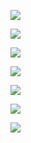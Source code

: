 [![](https://lh5.googleusercontent.com/O3_zSdPKOs3kBKfvYbp_mVgaLl0C3Llr9gKIc-FiXL4KcF98R7LuU-p58P7QkYKAiSPLmjBn8bnqy_yHvh7TkPdWmcQVkAGC5U-J0kTtFaIJcHS94NbdvgGqK9ASOlqOMI3WMDS1ARgpM9EI789SmraekuUdXBT26clfNKagI5Hs8jR8tb2zV69acLngjg)](https://lh5.googleusercontent.com/O3_zSdPKOs3kBKfvYbp_mVgaLl0C3Llr9gKIc-FiXL4KcF98R7LuU-p58P7QkYKAiSPLmjBn8bnqy_yHvh7TkPdWmcQVkAGC5U-J0kTtFaIJcHS94NbdvgGqK9ASOlqOMI3WMDS1ARgpM9EI789SmraekuUdXBT26clfNKagI5Hs8jR8tb2zV69acLngjg)

[![](https://lh5.googleusercontent.com/tSt0Bs7iFCqjUfDyT3Nc1EqHwaRFHhoTrLOkkFu00gy14MYDCg9mEB6KLzjXmR5H0qMTSY0KclsZhzGcXFUK7BZKATd3rKAbxAoBAvEfCn4bWdyEKQsU4mSY8-HSVJo6BjDko2aHnsRJ9qtCSjd9j-LW_I7UaBM-fMOyQGTduc0k0VuBUGbK7WPR71nhQg)](https://lh5.googleusercontent.com/tSt0Bs7iFCqjUfDyT3Nc1EqHwaRFHhoTrLOkkFu00gy14MYDCg9mEB6KLzjXmR5H0qMTSY0KclsZhzGcXFUK7BZKATd3rKAbxAoBAvEfCn4bWdyEKQsU4mSY8-HSVJo6BjDko2aHnsRJ9qtCSjd9j-LW_I7UaBM-fMOyQGTduc0k0VuBUGbK7WPR71nhQg)

[![](https://lh6.googleusercontent.com/OYcr7cGdH0ubn2gShCeIMuVBRDYb-8083aFjzw9NTnSbawnA4_nqEqgc9iT2p8G4KRzBZsxdv0nEKP3BJehfmkyDNGC3GM63WJd2vb-Dt4X58Pul0bcTiyhIQUJAbpyEFtDgh5rVy2uDGhcQSOgxBpbhTK9iRkcBJIqGIYho7nQ0K4sK7OZRYiFEgdYxvg)](https://lh6.googleusercontent.com/OYcr7cGdH0ubn2gShCeIMuVBRDYb-8083aFjzw9NTnSbawnA4_nqEqgc9iT2p8G4KRzBZsxdv0nEKP3BJehfmkyDNGC3GM63WJd2vb-Dt4X58Pul0bcTiyhIQUJAbpyEFtDgh5rVy2uDGhcQSOgxBpbhTK9iRkcBJIqGIYho7nQ0K4sK7OZRYiFEgdYxvg)

[![](https://lh3.googleusercontent.com/qXbJrTTWZt8REVvtzj9OVOcHQirazUzxUbvRo5nD1AT1TaDEkdD3g_DCvpUkY9abpgWhCjdDufMJPrLyG5NUj2FDXVNqwZoaPJnKqrLatRgaP2nHVT4_VaEyk-InMpWQ0OweMUNDp3Y7WL2DSvlKjpwtVBGVc5bOTAUdNvBqXRVULambb1w4q8dFUR8IZA)](https://lh3.googleusercontent.com/qXbJrTTWZt8REVvtzj9OVOcHQirazUzxUbvRo5nD1AT1TaDEkdD3g_DCvpUkY9abpgWhCjdDufMJPrLyG5NUj2FDXVNqwZoaPJnKqrLatRgaP2nHVT4_VaEyk-InMpWQ0OweMUNDp3Y7WL2DSvlKjpwtVBGVc5bOTAUdNvBqXRVULambb1w4q8dFUR8IZA)

[![](https://lh5.googleusercontent.com/C1yMalTiGaE8hDctALAKoJti7DHhLO4gSIy_tzDPaAB1kMZLKIGk-0ozZ0ugT6EcU1mCCPTxG2HJzXsivQq_I8IzLiKa1ERlt2cNMYzkq_66jmXasZjULwpjUhXLc_u3ahVvDuKwq_3Jkb4NRM7Xfr7GfJS0W6jIJAG-fNtwkve2rRoa2T9NnDcV81CwDg)](https://lh5.googleusercontent.com/C1yMalTiGaE8hDctALAKoJti7DHhLO4gSIy_tzDPaAB1kMZLKIGk-0ozZ0ugT6EcU1mCCPTxG2HJzXsivQq_I8IzLiKa1ERlt2cNMYzkq_66jmXasZjULwpjUhXLc_u3ahVvDuKwq_3Jkb4NRM7Xfr7GfJS0W6jIJAG-fNtwkve2rRoa2T9NnDcV81CwDg)

[![](https://lh6.googleusercontent.com/IwarI-Q5ih0SMHPzNNI2G7uBnkU9YUkdFn1AP4FZTTp6chXbDJ8x3bRyjaJy4_JsQNX4-zMo48A__7zKKio4r9lmeNdc7hSxUMc_SnOk3sAU7i3rwnxUlTRdD7ZNBNxAZnxZ_aGtAx9nW8vDKp_wvsrXg-deyHDyYSWAN3dqgUlbliL3PMLWS2Kurt14-Q)](https://lh6.googleusercontent.com/IwarI-Q5ih0SMHPzNNI2G7uBnkU9YUkdFn1AP4FZTTp6chXbDJ8x3bRyjaJy4_JsQNX4-zMo48A__7zKKio4r9lmeNdc7hSxUMc_SnOk3sAU7i3rwnxUlTRdD7ZNBNxAZnxZ_aGtAx9nW8vDKp_wvsrXg-deyHDyYSWAN3dqgUlbliL3PMLWS2Kurt14-Q)

[![](https://lh3.googleusercontent.com/hwBMS4n_BboBoxUVZy7HbuBZ6lOglOYX2yg80hK8Yx9_vD5XFisYJSHnw_lSfVqFBxA4Va1n1Tig1kjVC7Eumi3CmF3VfgGGMDHWnpzSRmnDmv7DvOMPF0SR9T75A7tO4mKgvUcsubNjnj7KmM4BGV-8hhvyralMbDNMrTd3lWDchf2cQaVyXJJ1-Z8w0Q)](https://lh3.googleusercontent.com/hwBMS4n_BboBoxUVZy7HbuBZ6lOglOYX2yg80hK8Yx9_vD5XFisYJSHnw_lSfVqFBxA4Va1n1Tig1kjVC7Eumi3CmF3VfgGGMDHWnpzSRmnDmv7DvOMPF0SR9T75A7tO4mKgvUcsubNjnj7KmM4BGV-8hhvyralMbDNMrTd3lWDchf2cQaVyXJJ1-Z8w0Q)